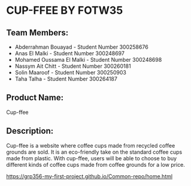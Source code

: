# CUP-FFEE BY FOTW35

## Team Members:
- Abderrahman Bouayad - Student Number 300258676
- Anas El Malki - Student Number 300248697
- Mohamed Oussama El Malki - Student Number 300248698
- Nassym Ait Chitt - Student Number 300260181
- Solin Maaroof - Student Number 300250903
- Taha Talha - Student Number 300264187

## Product Name: 
Cup-ffee

## Description: 
Cup-ffee is a website where coffee cups made from recycled coffee grounds are sold. It is an eco-friendly take on the standard coffee cups made from plastic. With cup-ffee, users will be able to choose to buy different kinds of coffee cups made from coffee grounds for a low price.

https://grp356-my-first-project.github.io/Common-repo/home.html
